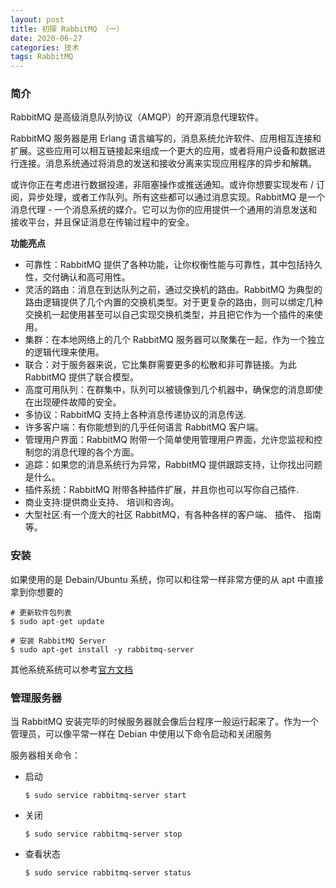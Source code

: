```yaml
---
layout: post
title: 初探 RabbitMQ （一）
date: 2020-06-27
categories: 技术
tags: RabbitMQ
---
```


### 简介

RabbitMQ 是高级消息队列协议（AMQP）的开源消息代理软件。

RabbitMQ 服务器是用 Erlang 语言编写的，消息系统允许软件、应用相互连接和扩展。这些应用可以相互链接起来组成一个更大的应用，或者将用户设备和数据进行连接。消息系统通过将消息的发送和接收分离来实现应用程序的异步和解耦。

或许你正在考虑进行数据投递，非阻塞操作或推送通知。或许你想要实现发布 / 订阅，异步处理，或者工作队列。所有这些都可以通过消息实现。RabbitMQ 是一个消息代理 - 一个消息系统的媒介。它可以为你的应用提供一个通用的消息发送和接收平台，并且保证消息在传输过程中的安全。

**功能亮点**

- 可靠性：RabbitMQ 提供了各种功能，让你权衡性能与可靠性，其中包括持久性，交付确认和高可用性。
- 灵活的路由：消息在到达队列之前，通过交换机的路由。RabbitMQ 为典型的路由逻辑提供了几个内置的交换机类型。对于更复杂的路由，则可以绑定几种交换机一起使用甚至可以自己实现交换机类型，并且把它作为一个插件的来使用。
- 集群：在本地网络上的几个 RabbitMQ 服务器可以聚集在一起，作为一个独立的逻辑代理来使用。
- 联合：对于服务器来说，它比集群需要更多的松散和非可靠链接。为此 RabbitMQ 提供了联合模型。
- 高度可用队列：在群集中，队列可以被镜像到几个机器中，确保您的消息即使在出现硬件故障的安全。
- 多协议：RabbitMQ 支持上各种消息传递协议的消息传送.
- 许多客户端：有你能想到的几乎任何语言 RabbitMQ 客户端。
- 管理用户界面：RabbitMQ 附带一个简单使用管理用户界面，允许您监视和控制您的消息代理的各个方面。
- 追踪：如果您的消息系统行为异常，RabbitMQ 提供跟踪支持，让你找出问题是什么。
- 插件系统：RabbitMQ 附带各种插件扩展，并且你也可以写你自己插件.
- 商业支持:提供商业支持、 培训和咨询。
- 大型社区:有一个庞大的社区 RabbitMQ，有各种各样的客户端、 插件、 指南等。

### 安装

如果使用的是 Debain/Ubuntu 系统，你可以和往常一样非常方便的从 apt 中直接拿到你想要的

~~~shell
# 更新软件包列表
$ sudo apt-get update

# 安装 RabbitMQ Server
$ sudo apt-get install -y rabbitmq-server
~~~

其他系统系统可以参考[官方文档](https://www.rabbitmq.com/download.html)

### 管理服务器

当 RabbitMQ 安装完毕的时候服务器就会像后台程序一般运行起来了。作为一个管理员，可以像平常一样在 Debian 中使用以下命令启动和关闭服务

服务器相关命令：

- 启动

  ~~~shell
  $ sudo service rabbitmq-server start
  ~~~

  

- 关闭

  ~~~shell
  $ sudo service rabbitmq-server stop
  ~~~

  

- 查看状态

  ~~~shell
  $ sudo service rabbitmq-server status
  ~~~